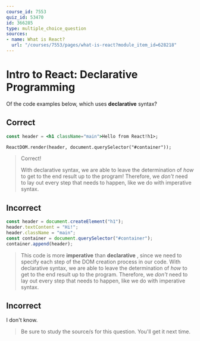 ```yaml
---
course_id: 7553
quiz_id: 53470
id: 366285
type: multiple_choice_question
sources:
- name: What is React?
  url: "/courses/7553/pages/what-is-react?module_item_id=628218"
---
```


# Intro to React: Declarative Programming

Of the code examples below, which uses **declarative** syntax?

## Correct

```jsx
const header = <h1 className="main">Hello from React!h1>;

ReactDOM.render(header, document.querySelector("#container"));
```

> Correct!
> 
> With declarative syntax, we are able to leave the determination of _how_ to get
> to the end result up to the program! Therefore, we _don't_ need to lay out every
> step that needs to happen, like we do with imperative syntax.

## Incorrect

```javascript
const header = document.createElement("h1");
header.textContent = "Hi!";
header.className = "main";
const container = document.querySelector("#container");
container.append(header);
```

> This code is more **imperative** than **declarative** , since we need to specify
> each step of the DOM creation process in our code. With declarative syntax, we
> are able to leave the determination of _how_ to get to the end result up to the
> program. Therefore, we _don't_ need to lay out every step that needs to happen,
> like we do with imperative syntax.

## Incorrect

I don't know.

> Be sure to study the source/s for this question. You'll get it next time.
